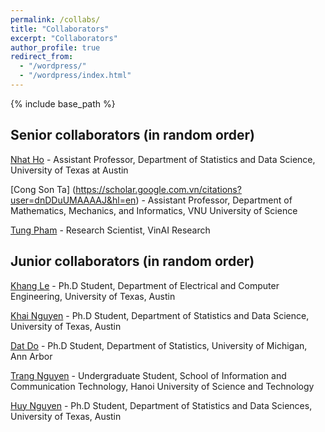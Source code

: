 ```yaml
---
permalink: /collabs/
title: "Collaborators"
excerpt: "Collaborators"
author_profile: true
redirect_from: 
  - "/wordpress/"
  - "/wordpress/index.html"
---
```


{% include base_path %}

## Senior collaborators (in random order)

[Nhat Ho](https://nhatptnk8912.github.io/) - Assistant Professor, Department of Statistics and Data Science, University of Texas at Austin

[Cong Son Ta] (https://scholar.google.com.vn/citations?user=dnDDuUMAAAAJ&hl=en) - Assistant Professor, Department of Mathematics, Mechanics, and Informatics, VNU University of Science

[Tung Pham](https://scholar.google.com.au/citations?user=KcUuEKsAAAAJ&hl=en) - Research Scientist, VinAI Research


## Junior collaborators (in random order)

[Khang Le](https://lntk.github.io/) - Ph.D Student, Department of Electrical and Computer Engineering, University of Texas, Austin

[Khai Nguyen](https://khainb.github.io/) - Ph.D Student, Department of Statistics and Data Science, University of Texas, Austin

[Dat Do](https://dodat619.github.io/) - Ph.D Student, Department of Statistics, University of Michigan, Ann Arbor

[Trang Nguyen](https://nguyenvuthientrang.github.io) - Undergraduate Student, School of Information and Communication Technology, Hanoi University of Science and Technology

[Huy Nguyen](https://huynm99.github.io) - Ph.D Student, Department of Statistics and Data Sciences, University of Texas, Austin
